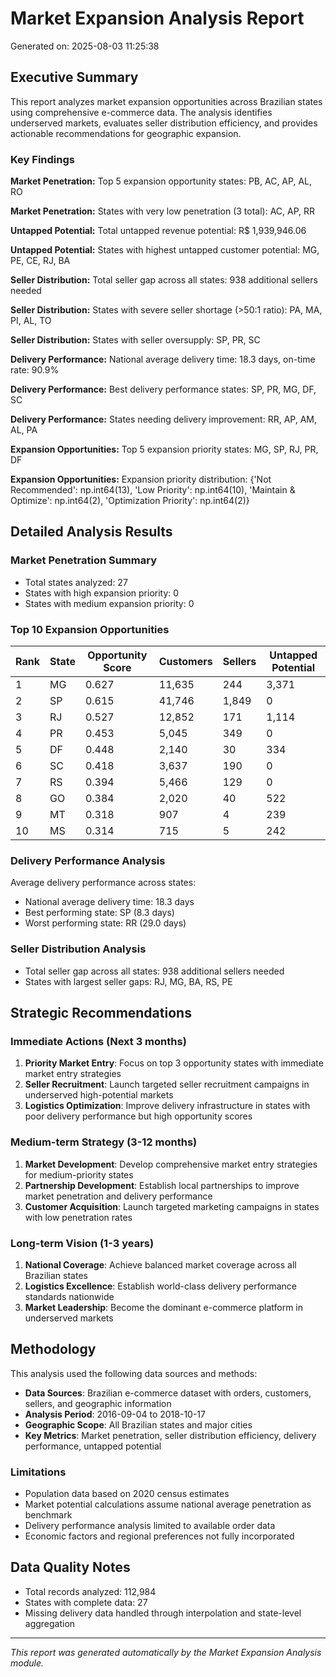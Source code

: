 # Market Expansion Analysis Report
Generated on: 2025-08-03 11:25:38

## Executive Summary

This report analyzes market expansion opportunities across Brazilian states using comprehensive 
e-commerce data. The analysis identifies underserved markets, evaluates seller distribution 
efficiency, and provides actionable recommendations for geographic expansion.

### Key Findings

**Market Penetration:** Top 5 expansion opportunity states: PB, AC, AP, AL, RO

**Market Penetration:** States with very low penetration (3 total): AC, AP, RR

**Untapped Potential:** Total untapped revenue potential: R$ 1,939,946.06

**Untapped Potential:** States with highest untapped customer potential: MG, PE, CE, RJ, BA

**Seller Distribution:** Total seller gap across all states: 938 additional sellers needed

**Seller Distribution:** States with severe seller shortage (>50:1 ratio): PA, MA, PI, AL, TO

**Seller Distribution:** States with seller oversupply: SP, PR, SC

**Delivery Performance:** National average delivery time: 18.3 days, on-time rate: 90.9%

**Delivery Performance:** Best delivery performance states: SP, PR, MG, DF, SC

**Delivery Performance:** States needing delivery improvement: RR, AP, AM, AL, PA

**Expansion Opportunities:** Top 5 expansion priority states: MG, SP, RJ, PR, DF

**Expansion Opportunities:** Expansion priority distribution: {'Not Recommended': np.int64(13), 'Low Priority': np.int64(10), 'Maintain & Optimize': np.int64(2), 'Optimization Priority': np.int64(2)}


## Detailed Analysis Results

### Market Penetration Summary
- Total states analyzed: 27
- States with high expansion priority: 0
- States with medium expansion priority: 0

### Top 10 Expansion Opportunities

| Rank | State | Opportunity Score | Customers | Sellers | Untapped Potential |
|------|-------|------------------|-----------|---------|-------------------|
| 1 | MG | 0.627 | 11,635 | 244 | 3,371 |
| 2 | SP | 0.615 | 41,746 | 1,849 | 0 |
| 3 | RJ | 0.527 | 12,852 | 171 | 1,114 |
| 4 | PR | 0.453 | 5,045 | 349 | 0 |
| 5 | DF | 0.448 | 2,140 | 30 | 334 |
| 6 | SC | 0.418 | 3,637 | 190 | 0 |
| 7 | RS | 0.394 | 5,466 | 129 | 0 |
| 8 | GO | 0.384 | 2,020 | 40 | 522 |
| 9 | MT | 0.318 | 907 | 4 | 239 |
| 10 | MS | 0.314 | 715 | 5 | 242 |

### Delivery Performance Analysis

Average delivery performance across states:
- National average delivery time: 18.3 days
- Best performing state: SP (8.3 days)
- Worst performing state: RR (29.0 days)

### Seller Distribution Analysis

- Total seller gap across all states: 938 additional sellers needed
- States with largest seller gaps: RJ, MG, BA, RS, PE

## Strategic Recommendations

### Immediate Actions (Next 3 months)
1. **Priority Market Entry**: Focus on top 3 opportunity states with immediate market entry strategies
2. **Seller Recruitment**: Launch targeted seller recruitment campaigns in underserved high-potential markets
3. **Logistics Optimization**: Improve delivery infrastructure in states with poor delivery performance but high opportunity scores

### Medium-term Strategy (3-12 months)
1. **Market Development**: Develop comprehensive market entry strategies for medium-priority states
2. **Partnership Development**: Establish local partnerships to improve market penetration and delivery performance
3. **Customer Acquisition**: Launch targeted marketing campaigns in states with low penetration rates

### Long-term Vision (1-3 years)
1. **National Coverage**: Achieve balanced market coverage across all Brazilian states
2. **Logistics Excellence**: Establish world-class delivery performance standards nationwide
3. **Market Leadership**: Become the dominant e-commerce platform in underserved markets

## Methodology

This analysis used the following data sources and methods:
- **Data Sources**: Brazilian e-commerce dataset with orders, customers, sellers, and geographic information
- **Analysis Period**: 2016-09-04 to 2018-10-17
- **Geographic Scope**: All Brazilian states and major cities
- **Key Metrics**: Market penetration, seller distribution efficiency, delivery performance, untapped potential

### Limitations
- Population data based on 2020 census estimates
- Market potential calculations assume national average penetration as benchmark
- Delivery performance analysis limited to available order data
- Economic factors and regional preferences not fully incorporated

## Data Quality Notes
- Total records analyzed: 112,984
- States with complete data: 27
- Missing delivery data handled through interpolation and state-level aggregation

---
*This report was generated automatically by the Market Expansion Analysis module.*
